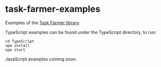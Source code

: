# task-farmer-examples

Examples of the [Task Farmer library](https://www.npmjs.com/package/task-farmer).

TypeScript examples can be found under the TypeScript directory, to run:

    cd TypeScript
    npm install
    npm start

JavaScript examples coming soon.
